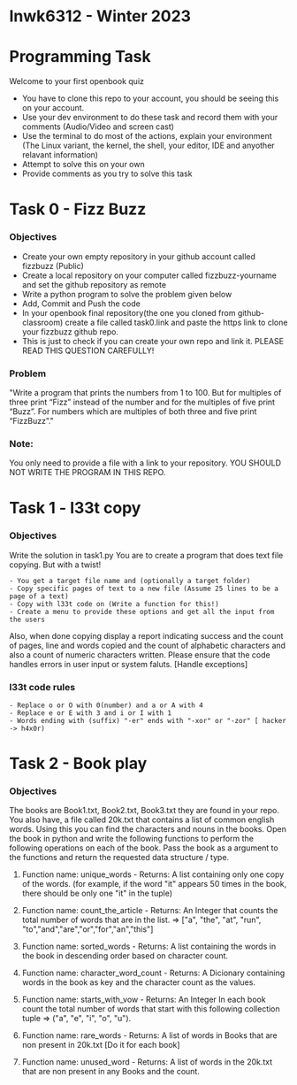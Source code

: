 # Inwk6312 - Winter 2023

# Programming Task 

Welcome to your first openbook quiz

  - You have to clone this repo to your account, you should be seeing this on your account.
  - Use your dev environment to do these task and record them with your comments (Audio/Video and screen cast)
  - Use the terminal to do most of the actions, explain your environment (The Linux variant, the kernel, the shell, your editor, IDE and anyother relavant information)
  - Attempt to solve this on your own
  - Provide comments as you try to solve this task

 
# Task 0 - Fizz Buzz

### Objectives
- Create your own empty repository in your github account called fizzbuzz (Public)
- Create a local repository on your computer called fizzbuzz-yourname and set the github repository as remote 
- Write a python program to solve the problem given below
- Add, Commit and Push the code
- In your openbook final repository(the one you cloned from github-classroom) create a file called task0.link and paste the https link to clone your fizzbuzz github repo.  
- This is just to check if you can create your own repo and link it. PLEASE READ THIS QUESTION CAREFULLY!

### Problem 
 "Write a program that prints the numbers from 1 to 100. But for multiples of three print “Fizz” instead of the number and for the multiples of five print “Buzz”. For numbers which are multiples of both three and five print “FizzBuzz”."
 
 ### Note:
 You only need to provide a file with a link to your repository.  YOU SHOULD NOT WRITE THE PROGRAM IN THIS REPO.


# Task 1 - l33t copy 

### Objectives

Write the solution in task1.py
You are to create a program that does text file copying. But with a twist!

    - You get a target file name and (optionally a target folder) 
    - Copy specific pages of text to a new file (Assume 25 lines to be a page of a text)
    - Copy with l33t code on (Write a function for this!)
    - Create a menu to provide these options and get all the input from the users
    
Also, when done copying display a report indicating success and the count of pages, line and words copied and the count of alphabetic characters and also a count of numeric characters written. 
Please ensure that the code handles errors in user input or system faluts. [Handle exceptions]

### l33t code rules

    - Replace o or O with 0(number) and a or A with 4
    - Replace e or E with 3 and i or I with 1
    - Words ending with (suffix) "-er" ends with "-xor" or "-zor" [ hacker -> h4x0r) 

# Task 2 - Book play

### Objectives

The books are Book1.txt, Book2.txt, Book3.txt they are found in your repo. You also have, a file called 20k.txt that contains a list of common english words. Using this you can find the characters and nouns in the books. 
Open the book in python and write the following functions to perform the following operations on each of the book. Pass the book as a argument to the functions and return the requested data structure / type.

1. Function name: unique_words - Returns: A list containing only one copy of the words. (for example, if the word "it" appears 50 times in the book, there should be only one "it" in the tuple)

2. Function name: count_the_article - Returns: An Integer that counts the total number of words that are in the list. => ["a", "the", "at", "run", "to","and","are","or","for","an","this"]

3. Function name: sorted_words - Returns: A list containing the words in the book in descending order based on character count.

4. Function name: character_word_count - Returns: A Dicionary containing words in the book as key and the character count as the values. 

5. Function name: starts_with_vow - Returns: An Integer In each book count the total number of words that start with this following collection tuple =>  ("a", "e", "i", "o", "u").

6. Function name: rare_words - Returns: A list of words in Books that are non present in 20k.txt [Do it for each book]

7. Function name: unused_word - Returns: A list of words in the 20k.txt that are non present in any Books and the count. 

